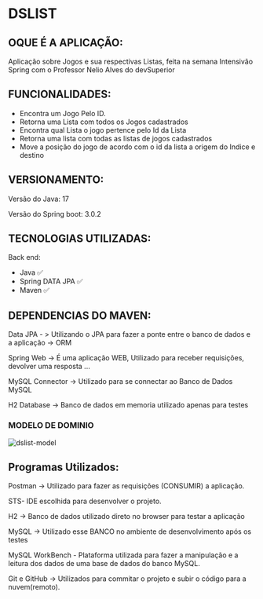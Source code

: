 # DSLIST

## OQUE É A APLICAÇÃO:

Aplicação sobre Jogos e sua respectivas Listas,  feita na semana Intensivão Spring com o Professor Nelio Alves do devSuperior

## FUNCIONALIDADES:

- Encontra um Jogo Pelo ID.
- Retorna uma Lista com todos os Jogos cadastrados
- Encontra qual Lista o jogo pertence pelo Id da Lista
- Retorna uma lista com todas as listas de jogos cadastrados
- Move a posição do jogo de acordo com o id da lista a origem do Indice e destino

## VERSIONAMENTO:

Versão do Java: 17

Versão do Spring boot: 3.0.2

## TECNOLOGIAS UTILIZADAS:

Back end:

- Java :white_check_mark:
- Spring DATA JPA :white_check_mark:
- Maven :white_check_mark:

## DEPENDENCIAS DO MAVEN:

Data JPA - > Utilizando o JPA para fazer a ponte entre o banco de dados e a aplicação -> ORM

Spring Web -> É uma aplicação WEB, Utilizado para receber requisições, devolver uma resposta ...

MySQL Connector -> Utilizado para se connectar ao Banco de Dados MySQL

H2 Database -> Banco de dados em memoria utilizado apenas para testes

### MODELO DE DOMINIO

![dslist-model](https://github.com/dsaoDev/dslist-springboot/assets/129787872/4ca3f140-28e4-4dbf-a7a9-066cb2a5e574)

## Programas Utilizados:

Postman -> Utilizado para fazer as requisições (CONSUMIR) a aplicação.

STS- IDE escolhida para desenvolver o projeto.

H2 -> Banco de dados utilizado direto no browser para testar a aplicação

MySQL -> Utilizado esse BANCO no ambiente de desenvolvimento após os testes

MySQL WorkBench - Plataforma utilizada para fazer a manipulação e a leitura dos dados de uma base de dados do banco MySQL.

Git e GitHub -> Utilizados para commitar o projeto e subir o código para a nuvem(remoto).



## 
